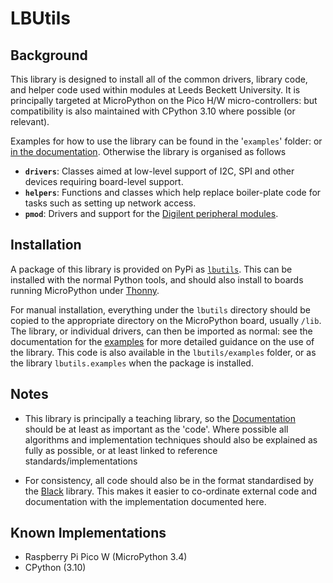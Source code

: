 LBUtils
=====

Background
----------

This library is designed to install all of the common drivers, library code, and helper code used within modules at Leeds Beckett University. It is principally targeted at MicroPython on the Pico H/W micro-controllers: but compatibility is also maintained with CPython 3.10 where possible (or relevant).

Examples for how to use the library can be found in the '`examples`' folder: or [in the documentation](https://dlove24.github.io/urest/lbutils/examples/index.html). Otherwise the library is organised as follows

* **`drivers`**: Classes aimed at low-level support of I2C, SPI and other devices requiring board-level support.
* **`helpers`**: Functions and classes which help replace boiler-plate code for tasks such as setting up network access.
* **`pmod`**: Drivers and support for the [Digilent peripheral modules](https://digilent.com/reference/pmod/start).

Installation
------------

A package of this library is provided on PyPi as
[`lbutils`](https://pypi.org/project/lbutils/). This can be installed with the
normal Python tools, and should also install to boards running MicroPython
under [Thonny](https://thonny.org/).

For manual installation, everything under the `lbutils` directory should be copied
to the appropriate directory on the MicroPython board, usually `/lib`. The
library, or individual drivers, can then be imported as normal:
see the documentation for the
[examples](https://dlove24.github.io/urest/lbutils/examples/index.html) for more
detailed guidance on the use of the library. This code is also available in the
`lbutils/examples` folder, or as the library `lbutils.examples` when the package is
installed.

Notes
------

*   This library is principally a teaching library, so the
[Documentation](https://dlove24.github.io/urest/urest) should be at least as
important as the 'code'. Where possible all algorithms and implementation
techniques should also be explained as fully as possible, or at least linked to
reference standards/implementations

*   For consistency, all code should also be in the format standardised by the
[Black](https://github.com/psf/black) library. This makes it easier to
co-ordinate external code and documentation with the implementation documented
here.

Known Implementations
---------------------

*   Raspberry Pi Pico W (MicroPython 3.4)
*   CPython (3.10)
